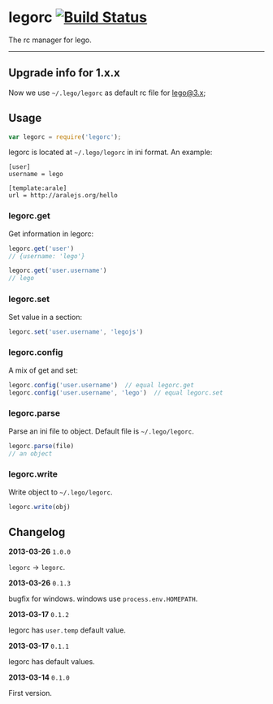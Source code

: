 # legorc [![Build Status](https://travis-ci.org/legojs/legorc.png)](https://travis-ci.org/legojs/legorc)

The rc manager for lego.

----

## Upgrade info for 1.x.x

Now we use `~/.lego/legorc` as default rc file for [lego@3.x](https://github.com/legojs/lego/tree/master);

## Usage

```js
var legorc = require('legorc');
```

legorc is located at `~/.lego/legorc` in ini format. An example:

```
[user]
username = lego

[template:arale]
url = http://aralejs.org/hello
```


### legorc.get

Get information in legorc:

```js
legorc.get('user')
// {username: 'lego'}

legorc.get('user.username')
// lego
```

### legorc.set

Set value in a section:

```js
legorc.set('user.username', 'legojs')
```

### legorc.config

A mix of get and set:

```js
legorc.config('user.username')  // equal legorc.get
legorc.config('user.username', 'lego')  // equal legorc.set
```

### legorc.parse

Parse an ini file to object. Default file is `~/.lego/legorc`.

```js
legorc.parse(file)
// an object
```

### legorc.write

Write object to `~/.lego/legorc`.

```js
legorc.write(obj)
```

## Changelog

**2013-03-26** `1.0.0`

`legorc` -> `legorc`.

**2013-03-26** `0.1.3`

bugfix for windows. windows use `process.env.HOMEPATH`.

**2013-03-17** `0.1.2`

legorc has `user.temp` default value.

**2013-03-17** `0.1.1`

legorc has default values.

**2013-03-14** `0.1.0`

First version.
